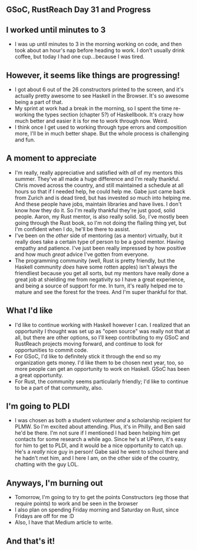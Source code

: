 ## GSoC, RustReach Day 31 and Progress

## I worked until minutes to 3
- I was up until minutes to 3 in the morning working on code, and then took about an hour's nap before heading to work.
  I don't usually drink coffee, but today I had one cup...because I was tired.
  
## However, it seems like things are progressing!
- I got about 6 out of the 26 constructors printed to the screen, and it's actually pretty awesome to see Haskell
  in the Browser. It's so awesome being a part of that.
- My sprint at work had a break in the morning, so I spent the time re-working the types section (chapter 5?) of 
  Haskellbook. It's crazy how much better and easier it is for me to work through now. Weird.
- I think once I get used to working through type errors and composition more, I'll be in much better shape.
  But the whole process is challenging and fun.
 
## A moment to appreciate
- I'm really, really appreciative and satisfied with *all* of my mentors this summer. They've all made a huge
  difference and I'm really thankful. Chris moved across the country, and still maintained a schedule at all hours
  so that if I needed help, he could help me. Gabe just came back from Zurich and is dead tired, but has invested *so*
  much into helping me. And these people have jobs, maintain libraries and have lives. I don't know how they do it.
  So I'm really thankful they're just good, solid people. Aaron, my Rust mentor, is also really solid. So, I've mostly
  been going through the Rust book, so I'm not doing the flailing thing yet, but I'm confident when I do, he'll be there
  to assist.
- I've been on the *other* side of mentoring (as a mentor) virtually, but it really does take a certain type of person to
  be a good mentor. Having empathy and patience. I've just been really impressed by how positive and how much *great* advice
  I've gotten from everyone.
- The programming community (well, Rust is pretty friendly, but the Haskell community *does* have some rotten apples) isn't
  always the friendliest because you get all sorts, but my mentors have really done a great job at shielding me from
  negativity so I have a great experience, and being a source of support for me. In turn, it's really helped me to mature
  and see the forest for the trees. And I'm super thankful for that.
  
## What I'd like
- I'd like to continue working with Haskell however I can. I realized that an opportunity I thought was set up as "open
  source" was really not that at all, but there are other options, so I'll keep contributing to my GSoC and RustReach
  projects moving forward, and continue to look for opportunities to commit code.
- For GSoC, I'd like to definitely stick it through the end so my organization gets money. I'd like them to be chosen next year,
  too, so more people can get an opportunity to work on Haskell. GSoC has been a great opportunity. 
- For Rust, the community seems particularly friendly; I'd like to continue to be a part of that community, also.

## I'm going to PLDI
- I was chosen as both a student volunteer *and* a scholarship recipient for PLMW. So I'm excited about attending. Plus,
  it's in Philly, and Ben said he'd be there. I'm not sure if I mentioned I had been helping him get contacts for some
  research a while ago. Since he's at UPenn, it's easy for him to get to PLDI, and it would be a nice opportunity to catch
  up. He's a *really* nice guy in person! Gabe said he went to school there and he hadn't met him, and I here I am, on the
  other side of the country, chatting with the guy LOL.
  
## Anyways, I'm burning out
- Tomorrow, I'm going to try to get the points Constructors (eg those that require points) to work and be seen in the
  browser
- I also plan on spending Friday morning and Saturday on Rust, since Fridays are off for me :D
- Also, I have that Medium article to write.

## And that's it!
  
  

